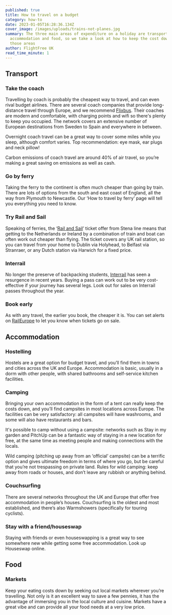 ```yaml
---
published: true
title: How to travel on a budget
category: how-to
date: 2023-01-05T16:28:36.134Z
cover_image: /images/uploads/trains-not-planes.jpg
summary: The three main areas of expenditure on a holiday are transport,
  accommodation and food, so we take a look at how to keep the cost down in
  those areas
author: FlightFree UK
read_time_minute: 1
---
```

## Transport

### Take the coach

Travelling by coach is probably the cheapest way to travel, and can even rival budget airlines. There are several coach companies that provide long-distance travel through Europe, and we recommend [Flixbus](https://www.flixbus.co.uk/). Their coaches are modern and comfortable, with charging points and wifi so there's plenty to keep you occupied. The network covers an extensive number of European destinations from Sweden to Spain and everywhere in between.

Overnight coach travel can be a great way to cover some miles while you sleep, although comfort varies. Top recommendation: eye mask, ear plugs and neck pillow!

Carbon emissions of coach travel are around 40% of air travel, so you’re making a great saving on emissions as well as cash.

### Go by ferry

Taking the ferry to the continent is often much cheaper than going by train. There are lots of options from the south and east coast of England, all the way from Plymouth to Newcastle. Our ‘How to travel by ferry’ page will tell you everything you need to know.

### Try Rail and Sail

Speaking of ferries, the ‘[Rail and Sail](https://www.stenaline.co.uk/rail-and-sail)’ ticket offer from Stena line means that getting to the Netherlands or Ireland by a combination of train and boat can often work out cheaper than flying. The ticket covers any UK rail station, so you can travel from your home to Dublin via Holyhead, to Belfast via Stranraer, or any Dutch station via Harwich for a fixed price.

### Interrail

No longer the preserve of backpacking students, [Interrail](https://www.interrail.eu/en) has seen a resurgence in recent years. Buying a pass can work out to be very cost-effective if your journey has several legs. Look out for sales on Interrail passes throughout the year. 

### Book early

As with any travel, the earlier you book, the cheaper it is. You can set alerts on [RailEurope](https://www.raileurope.com/) to let you know when tickets go on sale.

## Accommodation

### Hostelling

Hostels are a great option for budget travel, and you’ll find them in towns and cities across the UK and Europe. Accommodation is basic, usually in a dorm with other people, with shared bathrooms and self-service kitchen facilities. 

### Camping

Bringing your own accommodation in the form of a tent can really keep the costs down, and you’ll find campsites in most locations across Europe. The facilities can be very satisfactory: all campsites will have washrooms, and some will also have restaurants and bars. 

It's possible to camp without using a campsite: networks such as Stay in my garden and PitchUp can be a fantastic way of staying in a new location for free, at the same time as meeting people and making connections with the locals. 

Wild camping (pitching up away from an ‘official’ campsite) can be a terrific option and gives ultimate freedom in terms of where you go, but be careful that you’re not trespassing on private land. Rules for wild camping: keep away from roads or houses, and don’t leave any rubbish or anything behind.

### Couchsurfing

There are several networks throughout the UK and Europe that offer free accommodation in people’s houses. Couchsurfing is the oldest and most established, and there’s also Warmshowers (specifically for touring cyclists). 

### Stay with a friend/houseswap

Staying with friends or even houseswapping is a great way to see somewhere new while getting some free accommodation. Look up Houseswap online. 

## Food

### Markets

Keep your eating costs down by seeking out local markets wherever you’re travelling. Not only is it an excellent way to save a few pennies, it has the advantage of immersing you in the local culture and cuisine. Markets have a great vibe and can provide all your food needs at a very low price.